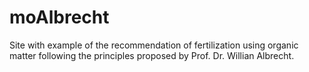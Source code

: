 # moAlbrecht
Site with example of the recommendation of fertilization using organic matter following the principles proposed by Prof. Dr. Willian Albrecht.
